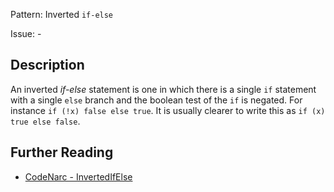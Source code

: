 Pattern: Inverted `if-else`

Issue: -

## Description

An inverted *if-else* statement is one in which there is a single `if` statement with a single `else` branch and the boolean test of the `if` is negated. For instance `if (!x) false else true`. It is usually clearer to write this as `if (x) true else false`.

## Further Reading

* [CodeNarc - InvertedIfElse](http://codenarc.sourceforge.net/codenarc-rules-convention.html#InvertedIfElse)